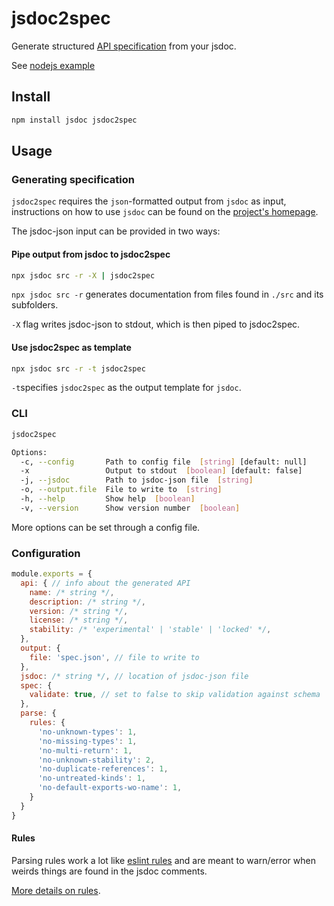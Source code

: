 # jsdoc2spec

Generate structured [API specification](https://github.com/miralemd/js-api-spec) from your jsdoc.

See [nodejs example](./examples/nodejs/README.md)

## Install

```sh
npm install jsdoc jsdoc2spec
```

## Usage

### Generating specification

`jsdoc2spec` requires the `json`-formatted output from `jsdoc` as input, instructions on how to use `jsdoc` can be found on the [project's homepage](http://usejsdoc.org/).

The jsdoc-json input can be provided in two ways:

#### Pipe output from jsdoc to jsdoc2spec

```sh
npx jsdoc src -r -X | jsdoc2spec
```

`npx jsdoc src -r` generates documentation from files found in `./src` and its subfolders.

`-X` flag writes jsdoc-json to stdout, which is then piped to jsdoc2spec.

#### Use jsdoc2spec as template

```sh
npx jsdoc src -r -t jsdoc2spec
```

`-t`specifies `jsdoc2spec` as the output template for `jsdoc`.

### CLI

```sh
jsdoc2spec

Options:
  -c, --config       Path to config file  [string] [default: null]
  -x                 Output to stdout  [boolean] [default: false]
  -j, --jsdoc        Path to jsdoc-json file  [string]
  -o, --output.file  File to write to  [string]
  -h, --help         Show help  [boolean]
  -v, --version      Show version number  [boolean]
```

More options can be set through a config file.

### Configuration

```js
module.exports = {
  api: { // info about the generated API
    name: /* string */,
    description: /* string */,
    version: /* string */,
    license: /* string */,
    stability: /* 'experimental' | 'stable' | 'locked' */,
  },
  output: {
    file: 'spec.json', // file to write to
  },
  jsdoc: /* string */, // location of jsdoc-json file
  spec: {
    validate: true, // set to false to skip validation against schema
  },
  parse: {
    rules: {
      'no-unknown-types': 1,
      'no-missing-types': 1,
      'no-multi-return': 1,
      'no-unknown-stability': 2,
      'no-duplicate-references': 1,
      'no-untreated-kinds': 1,
      'no-default-exports-wo-name': 1,
    }
  }
}
```

#### Rules

Parsing rules work a lot like [eslint rules](https://eslint.org/docs/rules/) and are meant to warn/error when weirds things are found in the jsdoc comments.

[More details on rules](./docs/rules.md).

